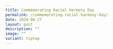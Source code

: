 ```yaml
---
title: Commemorating Racial Harmony Day
permalink: /commemorating-racial-harmony-day/
date: 2024-08-27
layout: post
description: ""
image: ""
variant: tiptap
---
```

